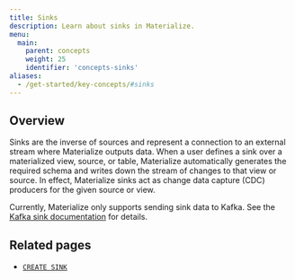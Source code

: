 ```yaml
---
title: Sinks
description: Learn about sinks in Materialize.
menu:
  main:
    parent: concepts
    weight: 25
    identifier: 'concepts-sinks'
aliases:
  - /get-started/key-concepts/#sinks
---
```


## Overview

Sinks are the inverse of sources and represent a connection to an external stream
where Materialize outputs data. When a user defines a sink over a materialized view,
source, or table, Materialize automatically generates the required schema and writes down
the stream of changes to that view or source. In effect, Materialize sinks act as
change data capture (CDC) producers for the given source or view.

Currently, Materialize only supports sending sink data to Kafka. See
the [Kafka sink documentation](/sql/create-sink/kafka) for details.

## Related pages

- [`CREATE SINK`](/sql/create-sink)
